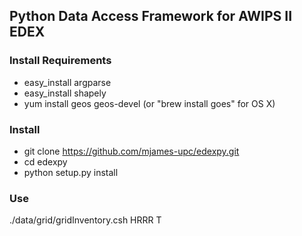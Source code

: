 ## Python Data Access Framework for AWIPS II EDEX

### Install Requirements

* easy_install argparse
* easy_install shapely
* yum install geos geos-devel (or "brew install goes" for OS X)

### Install

* git clone https://github.com/mjames-upc/edexpy.git
* cd edexpy
* python setup.py install

### Use

./data/grid/gridInventory.csh HRRR T

